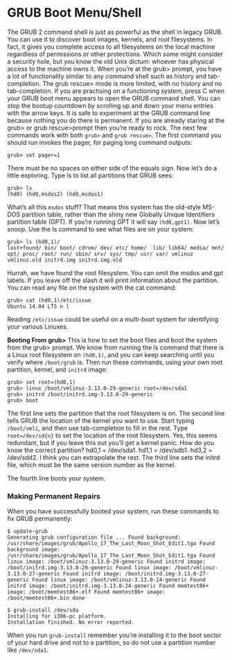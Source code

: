 GRUB Boot Menu/Shell
====================

The GRUB 2 command shell is just as powerful as the shell in legacy GRUB. You can use it to discover boot images, kernels, and root filesystems. In fact, it gives you complete access to all filesystems on the local machine regardless of permissions or other protections. Which some might consider a security hole, but you know the old Unix dictum: whoever has physical access to the machine owns it.
When you’re at the grub> prompt, you have a lot of functionality similar to any command shell such as history and tab-completion. The grub rescue> mode is more limited, with no history and no tab-completion.
If you are practising on a functioning system, press C when your GRUB boot menu appears to open the GRUB command shell. You can stop the bootup countdown by scrolling up and down your menu entries with the arrow keys. It is safe to experiment at the GRUB command line because nothing you do there is permanent. If you are already staring at the grub> or grub rescue>prompt then you’re ready to rock.
The next few commands work with both `grub>` and `grub rescue>`. The first command you should run invokes the pager, for paging long command outputs:

`grub> set pager=1`

There must be no spaces on either side of the equals sign. Now let’s do a little exploring. Type ls to list all partitions that GRUB sees:

`grub> ls`  
`(hd0) (hd0,msdos2) (hd0,msdos1)`

What’s all this `msdos` stuff? That means this system has the old-style MS-DOS partition table, rather than the shiny new Globally Unique Identifiers partition table (GPT). If you’re running GPT it will say `(hd0,gpt1)`. Now let’s snoop. Use the ls command to see what files are on your system:

`grub> ls (hd0,1)/`  
`lost+found/ bin/ boot/ cdrom/ dev/ etc/ home/  lib/ lib64/ media/ mnt/ opt/ proc/ root/ run/ sbin/ srv/ sys/ tmp/ usr/ var/ vmlinuz vmlinuz.old initrd.img initrd.img.old`

Hurrah, we have found the root filesystem. You can omit the msdos and gpt labels. If you leave off the slash it will print information about the partition. You can read any file on the system with the cat command:

`grub> cat (hd0,1)/etc/issue`  
`Ubuntu 14.04 LTS n l`

Reading `/etc/issue` could be useful on a multi-boot system for identifying your various Linuxes.

**Booting From grub>** This is how to set the boot files and boot the system from the grub> prompt. We know from running the ls command that there is a Linux root filesystem on `(hd0,1)`, and you can keep searching until you verify where `/boot/grub` is. Then run these commands, using your own root partition, kernel, and `initrd` image:

`grub> set root=(hd0,1)`  
`grub> linux /boot/vmlinuz-3.13.0-29-generic root=/dev/sda1`  
`grub> initrd /boot/initrd.img-3.13.0-29-generic`  
`grub> boot`

The first line sets the partition that the root filesystem is on. The second line tells GRUB the location of the kernel you want to use. Start typing `/boot/vmli`, and then use tab-completion to fill in the rest. Type `root=/dev/sd{n}` to set the location of the root filesystem. Yes, this seems redundant, but if you leave this out you’ll get a kernel panic. How do you know the correct partition? hd0,1 = /dev/sda1. hd1,1 = /dev/sdb1. hd3,2 = /dev/sdd2. I think you can extrapolate the rest. The third line sets the initrd file, which must be the same version number as the kernel.

The fourth line boots your system.

### Making Permanent Repairs

When you have successfully booted your system, run these commands to fix GRUB permanently:

`$ update-grub`  
`Generating grub configuration file ...
Found background: /usr/share/images/grub/Apollo_17_The_Last_Moon_Shot_Edit1.tga
Found background image: /usr/share/images/grub/Apollo_17_The_Last_Moon_Shot_Edit1.tga
Found linux image: /boot/vmlinuz-3.13.0-29-generic
Found initrd image: /boot/initrd.img-3.13.0-29-generic
Found linux image: /boot/vmlinuz-3.13.0-27-generic
Found initrd image: /boot/initrd.img-3.13.0-27-generic
Found linux image: /boot/vmlinuz-3.13.0-24-generic
Found initrd image: /boot/initrd.img-3.13.0-24-generic
Found memtest86+ image: /boot/memtest86+.elf
Found memtest86+ image: /boot/memtest86+.bin
done`

`$ grub-install /dev/sda`  
`Installing for i386-pc platform.`  
`Installation finished. No error reported.`

When you run `grub-install` remember you’re installing it to the boot sector of your hard drive and not to a partition, so do not use a partition number like `/dev/sda1`.